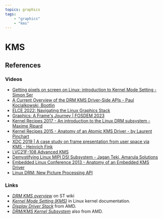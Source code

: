 ```yaml
---
topics: graphics
tags:
    - "graphics"
    - "kms"
---
```


# KMS

## References

### Videos

- [Getting pixels on screen on Linux: introduction to Kernel Mode Setting - Simon Ser](https://youtu.be/haes4_Xnc5Q)
- [A Current Overview of the DRM KMS Driver-Side APIs - Paul Kocialkowski, Bootlin](https://youtu.be/nNY7NjUIJRA)
- [ELCE 2022: Navigating the Linux Graphics Stack](https://youtu.be/WaF7mVhnhtE)
- [Graphics: A Frame's Journey | FOSDEM 2023](https://youtu.be/5aVPhBONhEM)
- [Kernel Recipes 2017 - An introduction to the Linux DRM subsystem - Maxime Ripard](https://youtu.be/LbDOCJcDRoo)
- [Kernel Recipes 2015 - Anatomy of an Atomic KMS Driver - by Laurent Pinchart](https://youtu.be/lihqR9sENpc)
- [XDC 2019 | A case study on frame presentation from user space via KMS - Heinrich Fink](https://youtu.be/xRXuYyTZCdA)
- [LVC21F-108 Advanced KMS](https://youtu.be/ZRq7pQu_OGs)
- [Demystifying Linux MIPI DSI Subsystem - Jagan Teki, Amarula Solutions](https://youtu.be/UG7tMZM24UU)
- [Embedded Linux Conference 2013 - Anatomy of an Embedded KMS Driver](https://youtu.be/Ja8fM7rTae4)
- [Linux DRM: New Picture Processing API](https://youtu.be/z17CUitaQpE)

### Links

- [*DRM KMS overview*](https://wiki.st.com/stm32mpu/wiki/DRM_KMS_overview) on ST wiki
- [*Kernel Mode Setting (KMS)*](https://www.kernel.org/doc/html/latest/gpu/drm-kms.html) in Linux kernel documentation.
- [*Display Driver Stack*](https://docs.amd.com/r/en-US/ug1432-vmk180-trd/Display) from AMD.
- [*DRM/KMS Kernel Subsystem*](https://docs.amd.com/r/en-US/ug1442-vck190-base-trd/DRM/KMS-Kernel-Subsystem) also from AMD.
